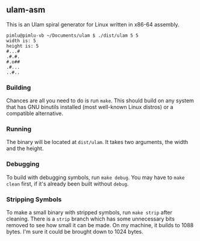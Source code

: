 ## ulam-asm

This is an Ulam spiral generator for Linux written in x86-64 assembly.

```
pimlu@pimlu-vb ~/Documents/ulam $ ./dist/ulam 5 5
width is: 5
height is: 5
#...#
.#.#.
#.o##
.#...
..#..
```

### Building
Chances are all you need to do is run `make`.  This should build on any system that has GNU binutils installed (most well-known Linux distros) or a compatible alternative.

### Running
The binary will be located at `dist/ulam`.  It takes two arguments, the width and the height.

### Debugging

To build with debugging symbols, run `make debug`.  You may have to `make clean` first, if it's already been built without `debug`.

### Stripping Symbols
To make a small binary with stripped symbols, run `make strip` after cleaning.  There is a `strip` branch which has some unnecessary bits removed to see how small it can be made.  On my machine, it builds to 1088 bytes.  I'm sure it could be brought down to 1024 bytes.
